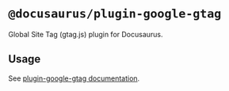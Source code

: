 # `@docusaurus/plugin-google-gtag`

Global Site Tag (gtag.js) plugin for Docusaurus.

## Usage

See [plugin-google-gtag documentation](https://docusaurus.io/docs/api/plugins/@docusaurus/plugin-google-gtag).
